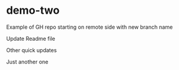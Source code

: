 # demo-two
Example of GH repo starting on remote side with new branch name

Update Readme file

Other quick updates

Just another one
